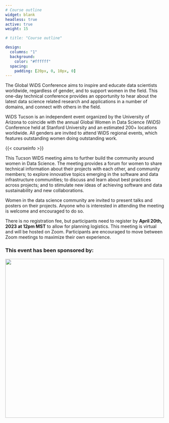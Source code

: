```yaml
---
# Course outline
widget: blank
headless: true
active: true
weight: 15

# title: "Course outline"

design:
  columns: "1"
  background:
    color: "#ffffff"
  spacing:
    padding: [20px, 0, 10px, 0]
---
```


The Global WiDS Conference aims to inspire and educate data scientists worldwide, regardless of gender, and to support women in the field. This one-day technical conference provides an opportunity to hear about the latest data science related research and applications in a number of domains, and connect with others in the field.

WiDS Tucson is an independent event organized by the University of Arizona to coincide with the annual Global Women in Data Science (WiDS) Conference held at Stanford University and an estimated 200+ locations worldwide. All genders are invited to attend WiDS regional events, which features outstanding women doing outstanding work. <!--Students, faculty, or other Data Scientists identifying as female are invited to apply to present their research in our DataBlitz (3-minute lightning talks). <a href=" https://bit.ly/wids2022-data-blitz">Register for the DataBlitz </a> by March 25, 2022.-->

{{< courseinfo >}}

This Tucson WIDS meeting aims to further build the community around women in Data Science. The meeting provides a forum for women to share technical information about their projects with each other, and community members; to explore innovative topics emerging in the software and data infrastructure communities; to discuss and learn about best practices across projects; and to stimulate new ideas of achieving software and data sustainability and new collaborations.

Women in the data science community are invited to present talks and posters on their projects. Anyone who is interested in attending the meeting is welcome and encouraged to do so. 


<!---{{% div flex-container %}}
  <div class="flex-child magenta">
    <h4>Present in the Data Blitz</h4>
Presenters will give a 3-minute overview of their research using 3 PowerPoint slides (template to be provided) discussing: the research problem, tools, and/or approach. Sign up <a href="https://docs.google.com/forms/d/e/1FAIpQLSfl1T6mYeh_lH425jZFXZBASy7Jq3qbO9jJe7UCoEw5bp_uYQ/viewform">here</a> by <s>April 4, 2021</s> April 11, 2021. Prizes awarded to the top 6 presenters selected by the audience. 
  </div>
  <div class="flex-child green">
    <h4>T-Shirt Design Contest</h4>
WIDS 2021 is hosting a tshirt design contest for our WIDS 2022 event. More information forthcoming!  
  </div>
{{% /div %}}--->

There is no registration fee, but participants need to register by **April 20th, 2023 at 12pm MST** to allow for planning logistics. This meeting is virtual and will be hosted on Zoom. Participants are encouraged to move between Zoom meetings to maximize their own experience.

<h3>This event has been sponsored by:</h3>
<img src="img/ischool-logo.png" width=500>
